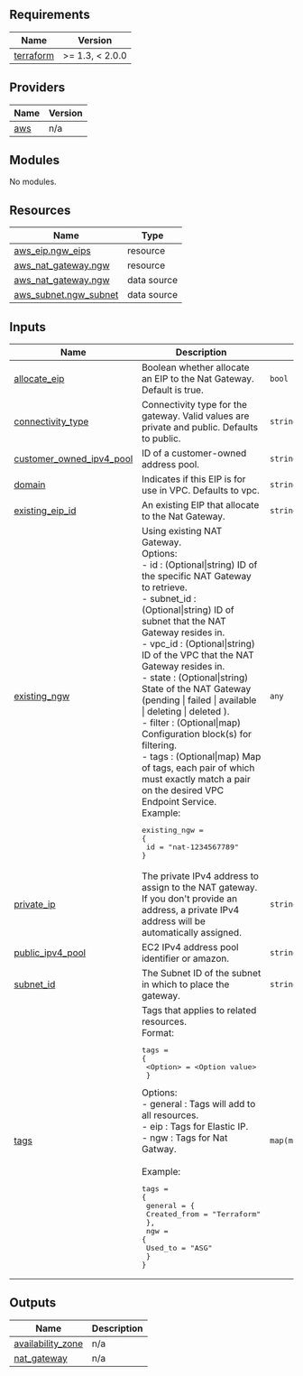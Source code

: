 ## Requirements

| Name | Version |
|------|---------|
| <a name="requirement_terraform"></a> [terraform](#requirement\_terraform) | >= 1.3, < 2.0.0 |

## Providers

| Name | Version |
|------|---------|
| <a name="provider_aws"></a> [aws](#provider\_aws) | n/a |

## Modules

No modules.

## Resources

| Name | Type |
|------|------|
| [aws_eip.ngw_eips](https://registry.terraform.io/providers/hashicorp/aws/latest/docs/resources/eip) | resource |
| [aws_nat_gateway.ngw](https://registry.terraform.io/providers/hashicorp/aws/latest/docs/resources/nat_gateway) | resource |
| [aws_nat_gateway.ngw](https://registry.terraform.io/providers/hashicorp/aws/latest/docs/data-sources/nat_gateway) | data source |
| [aws_subnet.ngw_subnet](https://registry.terraform.io/providers/hashicorp/aws/latest/docs/data-sources/subnet) | data source |

## Inputs

| Name | Description | Type | Default | Required |
|------|-------------|------|---------|:--------:|
| <a name="input_allocate_eip"></a> [allocate\_eip](#input\_allocate\_eip) | Boolean whether allocate an EIP to the Nat Gateway. Default is true. | `bool` | `true` | no |
| <a name="input_connectivity_type"></a> [connectivity\_type](#input\_connectivity\_type) | Connectivity type for the gateway. Valid values are private and public. Defaults to public. | `string` | `"public"` | no |
| <a name="input_customer_owned_ipv4_pool"></a> [customer\_owned\_ipv4\_pool](#input\_customer\_owned\_ipv4\_pool) | ID of a customer-owned address pool. | `string` | `null` | no |
| <a name="input_domain"></a> [domain](#input\_domain) | Indicates if this EIP is for use in VPC. Defaults to vpc. | `string` | `"vpc"` | no |
| <a name="input_existing_eip_id"></a> [existing\_eip\_id](#input\_existing\_eip\_id) | An existing EIP that allocate to the Nat Gateway. | `string` | `null` | no |
| <a name="input_existing_ngw"></a> [existing\_ngw](#input\_existing\_ngw) | Using existing NAT Gateway. <br/>Options:<br/>    - id        :  (Optional\|string) ID of the specific NAT Gateway to retrieve.<br/>    - subnet\_id :  (Optional\|string) ID of subnet that the NAT Gateway resides in.<br/>    - vpc\_id    :  (Optional\|string) ID of the VPC that the NAT Gateway resides in.<br/>    - state     :  (Optional\|string) State of the NAT Gateway (pending \| failed \| available \| deleting \| deleted ).<br/>    - filter    :  (Optional\|map) Configuration block(s) for filtering. <br/>    - tags      :  (Optional\|map) Map of tags, each pair of which must exactly match a pair on the desired VPC Endpoint Service.<br/>Example:<pre>existing_ngw = {<br/>    id = "nat-1234567789"<br/>}</pre> | `any` | `null` | no |
| <a name="input_private_ip"></a> [private\_ip](#input\_private\_ip) | The private IPv4 address to assign to the NAT gateway. If you don't provide an address, a private IPv4 address will be automatically assigned. | `string` | `null` | no |
| <a name="input_public_ipv4_pool"></a> [public\_ipv4\_pool](#input\_public\_ipv4\_pool) | EC2 IPv4 address pool identifier or amazon. | `string` | `"amazon"` | no |
| <a name="input_subnet_id"></a> [subnet\_id](#input\_subnet\_id) | The Subnet ID of the subnet in which to place the gateway. | `string` | `null` | no |
| <a name="input_tags"></a> [tags](#input\_tags) | Tags that applies to related resources.<br/>Format:<pre>tags = {<br/>      \<Option\> = \<Option value\><br/>  }</pre>Options:<br/>  - general :  Tags will add to all resources.<br/>  - eip     :  Tags for Elastic IP.<br/>  - ngw     :  Tags for Nat Gatway.<br/><br/>Example:<pre>tags = {<br/>  general = {<br/>    Created_from = "Terraform"<br/>  },<br/>  ngw = {<br/>    Used_to = "ASG"<br/>  }<br/>}</pre> | `map(map(string))` | `{}` | no |

## Outputs

| Name | Description |
|------|-------------|
| <a name="output_availability_zone"></a> [availability\_zone](#output\_availability\_zone) | n/a |
| <a name="output_nat_gateway"></a> [nat\_gateway](#output\_nat\_gateway) | n/a |
